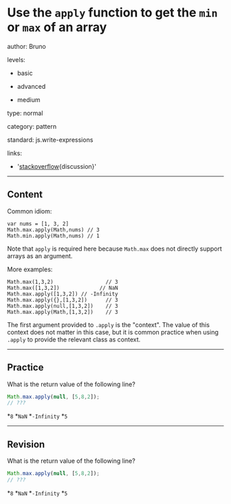 # Use the `apply` function to get the `min` or `max` of an array
author: Bruno

levels:

  - basic

  - advanced

  - medium

type: normal

category: pattern

standard: js.write-expressions

links:

  - '[stackoverflow](http://stackoverflow.com/questions/21255138){discussion}'

---
## Content

Common idiom:

```
var nums = [1, 3, 2]
Math.max.apply(Math,nums) // 3
Math.min.apply(Math,nums) // 1
```

Note that `apply` is required here because `Math.max` does not directly support arrays as an argument.

More examples:

```
Math.max(1,3,2)                 // 3
Math.max([1,3,2])             // NaN
Math.max.apply([1,3,2]) // -Infinity
Math.max.apply({},[1,3,2])      // 3
Math.max.apply(null,[1,3,2])    // 3
Math.max.apply(Math,[1,3,2])    // 3

```

The first argument provided to `.apply` is the "context". The value of this context does not matter in this case, but it is common practice when using `.apply` 
to provide the relevant class as context.

---
## Practice

What is the return value of the following line?
```javascript
Math.max.apply(null, [5,8,2]);
// ???
```

*`8`
*`NaN`
*`-Infinity`
*`5`

---
## Revision

What is the return value of the following line?
```javascript
Math.max.apply(null, [5,8,2]);
// ???
```

*`8`
*`NaN`
*`-Infinity`
*`5`